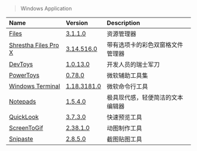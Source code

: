 > Windows Application

| Name                           | Version                           | Description                      |
| :----------------------------- | :-------------------------------- | :------------------------------- |
| [Files][Files]                 | [3.1.1.0][Files-Microsoft]        | 资源管理器                       |
| [Shrestha Files Pro X][SFiles] | [3.14.516.0][SFiles-Microsoft]    | 带有选项卡的彩色双窗格文件管理器 |
| [DevToys][DevToys]             | [1.0.13.0][DevToys-Microsoft]     | 开发人员的瑞士军刀               |
| [PowerToys][PowerToys]         | [0.78.0][PowerToys-Microsoft]     | 微软辅助工具集                   |
| [Windows Terminal][Terminal]   | [1.18.3181.0][Terminal-Microsoft] | 微软命令行工具                   |
| [Notepads]                     | [1.5.4.0][Notepads-Microsoft]     | 极具现代感，轻便简洁的文本编辑器 |
| [QuickLook][QuickLook]         | [3.7.3.0][QuickLook-Microsoft]    | 快速预览工具                     |
| [ScreenToGif][ScreenToGif]     | [2.38.1.0][ScreenToGif-Microsoft] | 动图制作工具                     |
| [Snipaste][Snipaste]           | [2.8.5.0][Snipaste-Microsoft]     | 截图贴图工具                     |

[Files]: https://github.com/files-community/Files '跳转主页'
[Files-Microsoft]: https://www.microsoft.com/store/productId/9NGHP3DX8HDX '跳转Microsoft Store'
[SFiles]: https://jptgamesandapps.github.io/ShresthaFiles/ '跳转主页'
[SFiles-Microsoft]: https://www.microsoft.com/store/productId/9NPNFFSV2HQM '跳转Microsoft Store'
[DevToys]: https://github.com/veler/DevToys '跳转主页'
[DevToys-Microsoft]: https://www.microsoft.com/store/productId/9PGCV4V3BK4W '跳转Microsoft Store'
[PowerToys]: https://github.com/microsoft/PowerToys '跳转主页'
[PowerToys-Microsoft]: https://docs.microsoft.com/zh-cn/windows/powertoys/ '跳转Microsoft Docs'
[Terminal]: https://github.com/microsoft/terminal '跳转主页'
[Terminal-Microsoft]: https://www.microsoft.com/store/productId/9N0DX20HK701 '跳转Microsoft Store'
[Notepads]: https://github.com/0x7c13/Notepads '跳转主页'
[Notepads-Microsoft]: https://www.microsoft.com/store/productId/9NHL4NSC67WM '跳转Microsoft Store'
[QuickLook]: https://github.com/QL-Win/QuickLook '跳转主页'
[QuickLook-Microsoft]: https://www.microsoft.com/store/productId/9NV4BS3L1H4S '跳转Microsoft Store'
[ScreenToGif]: https://www.screentogif.com/ '跳转主页'
[ScreenToGif-Microsoft]: https://www.microsoft.com/store/productId/9N3SQK8PDS8G '跳转Microsoft Store'
[Snipaste]: https://www.snipaste.com/ '跳转主页'
[Snipaste-Microsoft]: https://www.microsoft.com/store/productId/9P1WXPKB68KX '跳转Microsoft Store'
